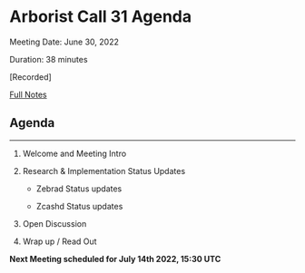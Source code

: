 # Arborist Call 31 Agenda

Meeting Date: June 30, 2022

Duration: 38 minutes

[Recorded]

[Full Notes](https://github.com/ZcashCommunityGrants/arboretum-notes/blob/main/AllArboristCallNotes/ArboristCall%2031-Notes.md)

## Agenda


___

1. Welcome and Meeting Intro 
2. Research & Implementation Status Updates

   + Zebrad Status updates

   + Zcashd Status updates

3. Open Discussion 

   

5. Wrap up / Read Out 


**Next Meeting scheduled for July 14th 2022, 15:30 UTC**
